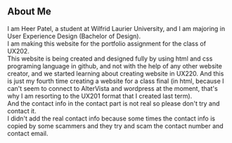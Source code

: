 ## About Me

I am Heer Patel, a student at Wilfrid Laurier University, and I am majoring in User Experience Design (Bachelor of Design). </br>
I am making this website for the portfolio assignment for the class of UX202. </br>
This website is being created and designed fully by using html and css programing language in github, and not with the help of any other website creator, and we started learning about creating website in UX220. And this is just my fourth time creating a website for a class final (in html, because I can't seem to connect to AlterVista and wordpress at the moment, that's why I am resorting to the UX201 format that I created last term). </br>
And the contact info in the contact part is not real so please don't try and contact it. </br>
I didn't add the real contact info because some times the contact info is copied by some scammers and they try and scam the contact number and contact email.